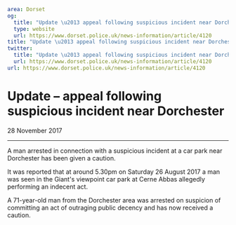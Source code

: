```yaml
area: Dorset
og:
  title: "Update \u2013 appeal following suspicious incident near Dorchester"
  type: website
  url: https://www.dorset.police.uk/news-information/article/4120
title: "Update \u2013 appeal following suspicious incident near Dorchester |"
twitter:
  title: "Update \u2013 appeal following suspicious incident near Dorchester"
  url: https://www.dorset.police.uk/news-information/article/4120
url: https://www.dorset.police.uk/news-information/article/4120
```

# Update – appeal following suspicious incident near Dorchester

28 November 2017

* * *

A man arrested in connection with a suspicious incident at a car park near Dorchester has been given a caution.

It was reported that at around 5.30pm on Saturday 26 August 2017 a man was seen in the Giant's viewpoint car park at Cerne Abbas allegedly performing an indecent act.

A 71-year-old man from the Dorchester area was arrested on suspicion of committing an act of outraging public decency and has now received a caution.
